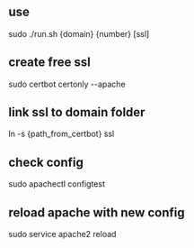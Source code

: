 ## use
sudo ./run.sh {domain} {number} [ssl]

## create free ssl
sudo certbot certonly --apache

## link ssl to domain folder
ln -s {path_from_certbot} ssl

## check config
sudo apachectl configtest

## reload apache with new config
sudo service apache2 reload